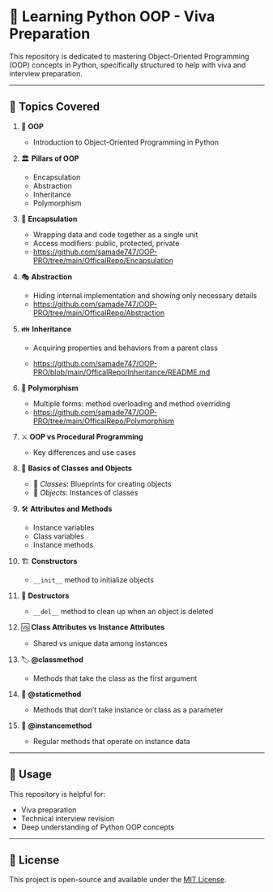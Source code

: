 # 📘 Learning Python OOP - Viva Preparation 

This repository is dedicated to mastering Object-Oriented Programming (OOP) concepts in Python, specifically structured to help with viva and interview preparation.

---

## 📌 Topics Covered

1. 🧠 **OOP**  
   - Introduction to Object-Oriented Programming in Python

2. 🏛️ **Pillars of OOP**  
   - Encapsulation  
   - Abstraction  
   - Inheritance  
   - Polymorphism

3. 🔐 **Encapsulation**  
   - Wrapping data and code together as a single unit  
   - Access modifiers: public, protected, private
   - https://github.com/samade747/OOP-PRO/tree/main/OfficalRepo/Encapsulation

4. 🎭 **Abstraction**  
   - Hiding internal implementation and showing only necessary details
   - https://github.com/samade747/OOP-PRO/tree/main/OfficalRepo/Abstraction

5. 👪 **Inheritance**  
   - Acquiring properties and behaviors from a parent class
  
   - https://github.com/samade747/OOP-PRO/blob/main/OfficalRepo/Inheritance/README.md

6. 🔁 **Polymorphism**  
   - Multiple forms: method overloading and method overriding
   - https://github.com/samade747/OOP-PRO/tree/main/OfficalRepo/Polymorphism

7. ⚔️ **OOP vs Procedural Programming**  
   - Key differences and use cases

8. 🧱 **Basics of Classes and Objects**  
   - 👤 *Classes*: Blueprints for creating objects  
   - 🧩 *Objects*: Instances of classes

9. 🛠️ **Attributes and Methods**  
   - Instance variables  
   - Class variables  
   - Instance methods

10. 🏗️ **Constructors**  
    - `__init__` method to initialize objects

11. 🧨 **Destructors**  
    - `__del__` method to clean up when an object is deleted

12. 🆚 **Class Attributes vs Instance Attributes**  
    - Shared vs unique data among instances

13. 🏷️ **@classmethod**  
    - Methods that take the class as the first argument

14. 🧷 **@staticmethod**  
    - Methods that don’t take instance or class as a parameter

15. 👤 **@instancemethod**  
    - Regular methods that operate on instance data

---

## 📂 Usage

This repository is helpful for:

- Viva preparation  
- Technical interview revision  
- Deep understanding of Python OOP concepts

---

## 📎 License

This project is open-source and available under the [MIT License](LICENSE).

